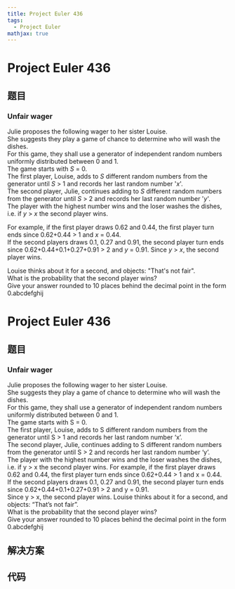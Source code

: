 ```yaml
---
title: Project Euler 436
tags:
  - Project Euler
mathjax: true
---
```

<escape><!-- more --></escape>
    
# Project Euler 436
## 题目
### Unfair wager

Julie proposes the following wager to her sister Louise.<br />
She suggests they play a game of chance to determine who will wash the dishes.<br />
For this game, they shall use a generator of independent random numbers uniformly distributed between 0 and 1.<br />
The game starts with <var>S</var> = 0.<br />
The first player, Louise, adds to <var>S</var> different random numbers from the generator until <var>S</var> > 1 and records her last random number '<var>x</var>'.<br />
The second player, Julie, continues adding to <var>S</var> different random numbers from the generator until <var>S</var> > 2 and records her last random number '<var>y</var>'.<br />
The player with the highest number wins and the loser washes the dishes, i.e. if <var>y</var> > <var>x</var> the second player wins.

For example, if the first player draws 0.62 and 0.44, the first player turn ends since 0.62+0.44 > 1 and <var>x</var> = 0.44.<br />
If the second players draws 0.1, 0.27 and 0.91, the second player turn ends since 0.62+0.44+0.1+0.27+0.91 > 2 and <var>y</var> = 0.91.
Since <var>y</var> > <var>x</var>, the second player wins.

Louise thinks about it for a second, and objects: "That's not fair".<br />
What is the probability that the second player wins?<br />
Give your answer rounded to 10 places behind the decimal point in the form 0.abcdefghij



# Project Euler 436
## 题目
### Unfair wager

Julie proposes the following wager to her sister Louise.<br>She suggests they play a game of chance to determine who will wash the dishes.<br>For this game, they shall use a generator of independent random numbers uniformly distributed between 0 and 1.<br>The game starts with S = 0.<br>The first player, Louise, adds to S different random numbers from the generator until S > 1 and records her last random number ‘x’.<br>The second player, Julie, continues adding to S different random numbers from the generator until S > 2 and records her last random number ‘y’.<br>The player with the highest number wins and the loser washes the dishes, i.e. if y > x the second player wins.
For example, if the first player draws 0.62 and 0.44, the first player turn ends since 0.62+0.44 > 1 and x = 0.44.<br>If the second players draws 0.1, 0.27 and 0.91, the second player turn ends since 0.62+0.44+0.1+0.27+0.91 > 2 and y = 0.91.<br>Since y > x, the second player wins.
Louise thinks about it for a second, and objects: “That’s not fair”.<br>What is the probability that the second player wins?<br>Give your answer rounded to 10 places behind the decimal point in the form 0.abcdefghij


## 解决方案


## 代码


